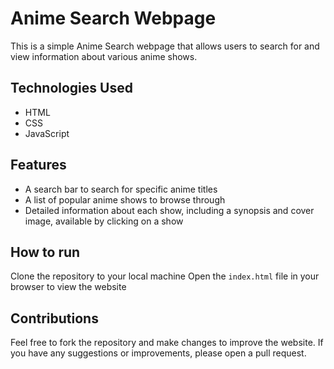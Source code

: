 # Anime Search Webpage

This is a simple Anime Search webpage that allows users to search for and view information about various anime shows.

## Technologies Used

* HTML
* CSS
* JavaScript
## Features

* A search bar to search for specific anime titles
* A list of popular anime shows to browse through
* Detailed information about each show, including a synopsis and cover image, available by clicking on a show
## How to run

Clone the repository to your local machine
Open the `index.html` file in your browser to view the website
## Contributions

Feel free to fork the repository and make changes to improve the website. If you have any suggestions or improvements, please open a pull request.

